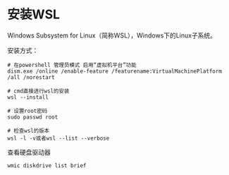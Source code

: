 # 安装WSL

Windows Subsystem for Linux（简称WSL），Windows下的Linux子系统。

安装方式：

```shell
# 在powershell 管理员模式 启用“虚拟机平台”功能
dism.exe /online /enable-feature /featurename:VirtualMachinePlatform /all /norestart

# cmd直接进行wsl的安装
wsl --install

# 设置root密码
sudo passwd root

# 检查wsl的版本
wsl -l -v或者wsl --list --verbose
```

查看硬盘驱动器

```cmd
wmic diskdrive list brief
```

